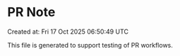 # PR Note

Created at: Fri 17 Oct 2025 06:50:49 UTC

This file is generated to support testing of PR workflows.
